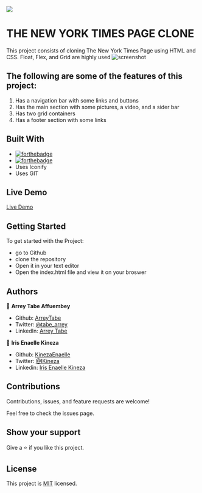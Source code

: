 ![](https://img.shields.io/badge/Microverse-blueviolet)

# THE NEW YORK TIMES PAGE CLONE
This project consists of cloning The New York Times Page using HTML and CSS. Float, Flex, and Grid are highly used
![screenshot](/images/screenshot.png)

## The following are some of the features of this project:

1. Has a navigation bar with some links and buttons
2. Has the main section with some pictures, a video, and a sider bar
3. Has two grid containers
4. Has a footer section with some links

## Built With

- [![forthebadge](https://forthebadge.com/images/badges/uses-html.svg)](https://forthebadge.com)
- [![forthebadge](https://forthebadge.com/images/badges/uses-css.svg)](https://forthebadge.com)
- Uses Iconify
- Uses GIT


## Live Demo 

[Live Demo](https://raw.githack.com/KinezaEnaelle/The-New-York-Times-Page-Clone/feature/index.html)

## Getting Started 
To get started with the Project:
- go to Github
- clone the repository
- Open it in your text editor 
- Open the index.html file and view it on your broswer



## Authors
:busts_in_silhouette: **Arrey Tabe Affuembey**

- Github: [ArreyTabe](https://github.com/ArreyTabe)
- Twitter: [@tabe_arrey](https://twitter.com/tabe_arrey)
- LinkedIn: [Arrey Tabe](https://www.linkedin.com/in/arrey-affuembey-80a8b11a8)


:busts_in_silhouette: **Iris Enaelle Kineza** 

- Github: [KinezaEnaelle](https://github.com/KinezaEnaelle)
- Twitter: [@IKineza](https://twitter.com/ikineza)
- Linkedin: [Iris Enaelle Kineza](https://www.linkedin.com/in/iris-enaelle-kineza-25a676187/)

## Contributions


Contributions, issues, and feature requests are welcome!

Feel free to check the issues page.



## Show your support
Give a ⭐️ if you like this project. 


## License

This project is [MIT](https://github.com/KinezaEnaelle/Mint-Signup/blob/master/LICENSE) licensed.
